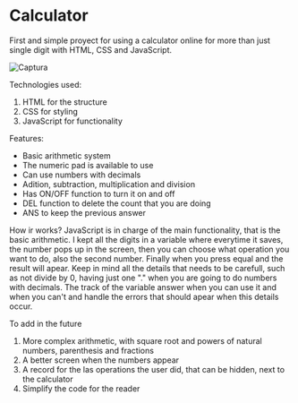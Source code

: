 # Calculator
First and simple proyect for using a calculator online for more than just single digit with HTML, CSS and JavaScript.

![Captura](https://user-images.githubusercontent.com/69403501/138966521-fee0216e-7fab-4c86-8aa0-1299ba7441fd.PNG)

Technologies used:
  1. HTML for the structure
  2. CSS for styling
  3. JavaScript for functionality

Features:
  - Basic arithmetic system
  - The numeric pad is available to use
  - Can use numbers with decimals
  - Adition, subtraction, multiplication and division
  - Has ON/OFF function to turn it on and off
  - DEL function to delete the count that you are doing
  - ANS to keep the previous answer
  
How ir works?
  JavaScript is in charge of the main functionality, that is the basic arithmetic.
  I kept all the digits in a variable where everytime it saves, the number pops up in the screen, then you can choose what operation you want to do, also the second number. Finally when you press equal and the result will apear.
  Keep in mind all the details that needs to be carefull, such as not divide by 0, having just one "." when you are going to do numbers with decimals. The track of the variable answer when you can use it and when you can't and handle the errors that should apear when this details occur.
  
To add in the future
  1. More complex arithmetic, with square root and powers of natural numbers, parenthesis and fractions
  2. A better screen when the numbers appear
  3. A record for the las operations the user did, that can be hidden, next to the calculator
  4. Simplify the code for the reader
